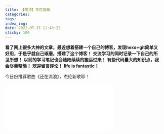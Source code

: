 ```yaml
---
title: 【置顶】写在前面
categories:
tags:
index_img: 
date: 2022-07-15 11:43:22
sticky: 100
---
```

**看了网上很多大神的文章，最近想着搭建一个自己的博客，发现hexo+git简单又好用，于是乎就自己琢磨，搭建了这个博客！**
**交流学习的同时记录一下自己的所见所想！**
**以前的学习笔记也会陆陆续续的搬运过来！**
**有些代码量大的知识点，我会尽量精简！**
**欢迎留言评论！**
**life is fantastic！**

今日份推荐歌曲《还在流浪》，杰伦新歌耶！
<iframe src="//player.bilibili.com/player.html?aid=215901212&bvid=BV1Da411n793&cid=772894060&page=1" width="350" aheight="175" scrolling="no" border="0" frameborder="no" framespacing="0" allowfullscreen="true"> </iframe>
